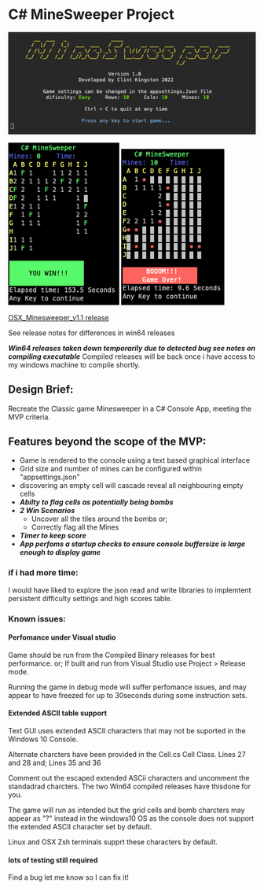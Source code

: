# C# MineSweeper Project
![Title](https://github.com/Clint-WooliesX/MineSweeper/raw/master/images/MineSweeper.png "Credits")

![Title](https://github.com/Clint-WooliesX/MineSweeper/raw/master/images/Win.png "Win")
![Title](https://github.com/Clint-WooliesX/MineSweeper/raw/master/images/Lose.png "Lose")

[OSX_Minesweeper_v1.1 release](https://github.com/Clint-WooliesX/MineSweeper/releases/tag/OSX)

See release notes for differences in win64 releases

***Win64 releases taken down temporarily due to detected bug see notes on compiling executable*** 
Compiled releases will be back once i have access to my windows machine to compile shortly.

## Design Brief:
Recreate the Classic game Minesweeper in a C# Console App, meeting the MVP criteria.

## Features beyond the scope of the MVP:
* Game is rendered to the console using a text based graphical interface
* Grid size  and number of mines can be configured within "appsettings.json"
* discovering  an empty cell will cascade reveal all neighbouring empty cells
* ***Abilty to flag cells as potentially being bombs***
* ***2 Win Scenarios***
  * Uncover all the tiles around the bombs or;
  * Correctly flag all the Mines
* ***Timer to keep score***
* ***App perfoms a startup checks to ensure console buffersize is large enough to display game***

### if i had more time:
I would have liked to explore the json read and write libraries to implemtent persistent difficulty settings and high scores table.

### Known issues:
#### Perfomance under Visual studio
Game should be run from the Compiled Binary releases for best performance.
or;
If built and run from Visual Studio use Project > Release mode.

Running the game in debug mode will suffer perfomance issues, and may appear to have freezed for up to 30seconds during some instruction sets.

#### Extended ASCII table support
Text GUI uses extended ASCII characters that may not be suported in the Windows 10 Console.

Alternate charcters have been provided in the Cell.cs Cell Class.
Lines 27 and 28
and;
Lines 35 and 36

Comment out the escaped extended ASCii characters and uncomment the standadrad charcters. The two Win64 compiled releases have thisdone for you.

The game will run as intended but the grid cells and bomb charcters may appear as "?" instead in the windows10 OS as the console does not support the extended ASCII character set by default.

Linux and OSX Zsh terminals supprt these characters by default.

#### lots of testing still required
Find a bug let me know so I can fix it!




